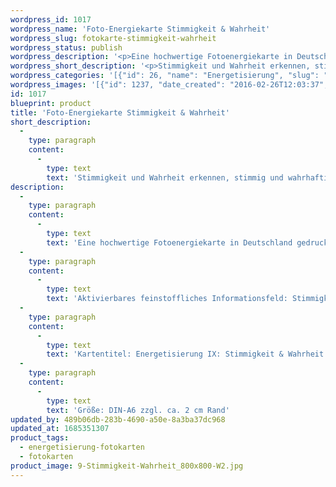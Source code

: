 ```yaml
---
wordpress_id: 1017
wordpress_name: 'Foto-Energiekarte Stimmigkeit & Wahrheit'
wordpress_slug: fotokarte-stimmigkeit-wahrheit
wordpress_status: publish
wordpress_description: '<p>Eine hochwertige Fotoenergiekarte in Deutschland gedruckt und in Handarbeit laminiert. Sie ist in Postkartengröße (DIN-A6) oder kleiner gut zu transportieren und kann auch auf den Körper aufgelegt werden.</p><p>Aktivierbares feinstoffliches Informationsfeld: Stimmigkeit und Wahrheit sowie dem energetischen Zugang zu den dazugehörigen universellen Wissenspools.</p><p>Kartentitel: Energetisierung IX: Stimmigkeit &amp; Wahrheit. Reihe: Energetisierung</p><p>Größe: DIN-A6 zzgl. ca. 2 cm Rand</p><p>Andere Formate sind individuell für Sie innerhalb weniger Tage herstellbar. Bitte kontaktieren Sie uns hierfür unter <a href="mailto:info@elvedenverlag.de">info@elvedenverlag.de</a>.</p><p><a href="https://my.feenbaum.de/anwendung-energiebilder-foto-laminiert/">Anwendungshinweise      </a><a href="https://my.feenbaum.de/produktinformationen-fotokarten/">Produktinformationen</a></p>'
wordpress_short_description: '<p>Stimmigkeit und Wahrheit erkennen, stimmig und wahrhaftig agieren<br /><em>Hinweis: Das Wasserzeichen „Elveden Verlag Energiebild“ wird nicht mit gedruckt</em></p>'
wordpress_categories: '[{"id": 26, "name": "Energetisierung", "slug": "energetisierung-fotokarten"}, {"id": 23, "name": "Fotokarten", "slug": "fotokarten"}]'
wordpress_images: '[{"id": 1237, "date_created": "2016-02-26T12:03:37", "date_created_gmt": "2016-02-26T10:03:37", "date_modified": "2016-02-26T12:03:37", "date_modified_gmt": "2016-02-26T10:03:37", "src": "https://my.feenbaum.de/wp-content/uploads/2016/02/9-Stimmigkeit-Wahrheit_800x800-W2.jpg", "name": "9-Stimmigkeit-Wahrheit_800x800-W2", "alt": ""}]'
id: 1017
blueprint: product
title: 'Foto-Energiekarte Stimmigkeit & Wahrheit'
short_description:
  -
    type: paragraph
    content:
      -
        type: text
        text: 'Stimmigkeit und Wahrheit erkennen, stimmig und wahrhaftig agieren'
description:
  -
    type: paragraph
    content:
      -
        type: text
        text: 'Eine hochwertige Fotoenergiekarte in Deutschland gedruckt und in Handarbeit laminiert. Sie ist in Postkartengröße (DIN-A6) oder kleiner gut zu transportieren und kann auch auf den Körper aufgelegt werden.'
  -
    type: paragraph
    content:
      -
        type: text
        text: 'Aktivierbares feinstoffliches Informationsfeld: Stimmigkeit und Wahrheit sowie dem energetischen Zugang zu den dazugehörigen universellen Wissenspools.'
  -
    type: paragraph
    content:
      -
        type: text
        text: 'Kartentitel: Energetisierung IX: Stimmigkeit & Wahrheit. Reihe: Energetisierung'
  -
    type: paragraph
    content:
      -
        type: text
        text: 'Größe: DIN-A6 zzgl. ca. 2 cm Rand'
updated_by: 489b06db-283b-4690-a50e-8a3ba37dc968
updated_at: 1685351307
product_tags:
  - energetisierung-fotokarten
  - fotokarten
product_image: 9-Stimmigkeit-Wahrheit_800x800-W2.jpg
---
```

